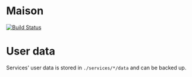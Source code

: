 # Maison

[![Build Status](https://travis-ci.org/bartfeenstra/maison.svg?branch=master)](https://travis-ci.org/bartfeenstra/maison)

# User data
Services' user data is stored in `./services/*/data` and can be backed up.
